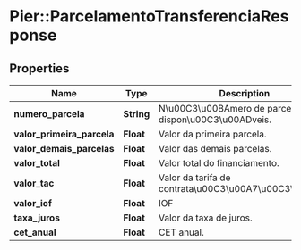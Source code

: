# Pier::ParcelamentoTransferenciaResponse

## Properties
Name | Type | Description | Notes
------------ | ------------- | ------------- | -------------
**numero_parcela** | **String** | N\u00C3\u00BAmero de parcelas dispon\u00C3\u00ADveis. | [optional] 
**valor_primeira_parcela** | **Float** | Valor da primeira parcela. | [optional] 
**valor_demais_parcelas** | **Float** | Valor das demais parcelas. | [optional] 
**valor_total** | **Float** | Valor total do financiamento. | [optional] 
**valor_tac** | **Float** | Valor da tarifa de contrata\u00C3\u00A7\u00C3\u00A3o. | [optional] 
**valor_iof** | **Float** | IOF | [optional] 
**taxa_juros** | **Float** | Valor da taxa de juros. | [optional] 
**cet_anual** | **Float** | CET anual. | [optional] 



